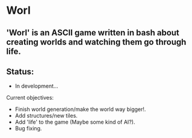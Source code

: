 # Worl
## 'Worl' is an ASCII game written in bash about creating worlds and watching them go through life.

## Status: 
- In development...

Current objectives:
- Finish world generation/make the world way bigger!.
- Add structures/new tiles.
- Add 'life' to the game (Maybe some kind of AI?).
- Bug fixing.

